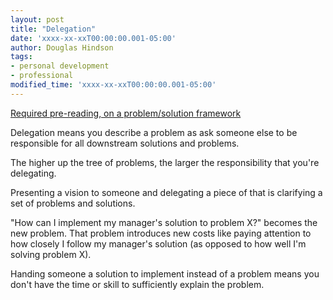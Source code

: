 ```yaml
---
layout: post
title: "Delegation"
date: 'xxxx-xx-xxT00:00:00.001-05:00'
author: Douglas Hindson
tags: 
- personal development
- professional
modified_time: 'xxxx-xx-xxT00:00:00.001-05:00'
---
```


[Required pre-reading, on a problem/solution framework](/how-i-speak-product.html)

Delegation means you describe a problem as ask someone else to be responsible for all downstream solutions and problems.

The higher up the tree of problems, the larger the responsibility that you're delegating.

Presenting a vision to someone and delegating a piece of that is clarifying a set of problems and solutions.

"How can I implement my manager's solution to problem X?" becomes the new problem. That problem introduces new costs like paying attention to how closely I follow my manager's solution (as opposed to how well I'm solving problem X).

Handing someone a solution to implement instead of a problem means you don't have the time or skill to sufficiently explain the problem.
